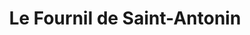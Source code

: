 ---
title: "Le Fournil de Saint-Antonin"
url: /pamiers/le-fournil-de-saint-antonin-rue-du-marechal-clauzel/
shop: boulangerie
---